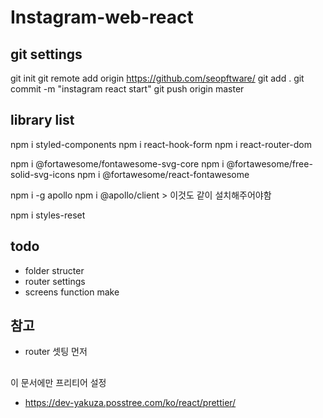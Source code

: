# Instagram-web-react

## git settings
git init
git remote add origin https://github.com/seopftware/
git add .
git commit -m "instagram react start"
git push origin master

## library list
npm i styled-components
npm i react-hook-form
npm i react-router-dom

npm i @fortawesome/fontawesome-svg-core
npm i @fortawesome/free-solid-svg-icons
npm i @fortawesome/react-fontawesome

npm i -g apollo
npm i @apollo/client > 이것도 같이 설치해주어야함

npm i styles-reset

## todo
- folder structer
- router settings
- screens function make

## 참고
- router 셋팅 먼저 

##
이 문서에만 프리티어 설정
- https://dev-yakuza.posstree.com/ko/react/prettier/